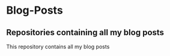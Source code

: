 # Blog-Posts
## Repositories containing all my blog posts
This repository contains all my blog posts
